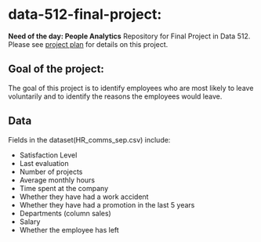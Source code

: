 # data-512-final-project: 
**Need of the day: People Analytics**
Repository for Final Project in Data 512. Please see [project plan]('https://github.com/dipsuw/data-512-final-project/blob/master/a3_final_project_plan.ipynb') for details on this project.

## Goal of the project:

The goal of this project is to identify employees who are most likely to leave voluntarily and to identify the reasons the employees would leave. 

## Data
Fields in the dataset(HR_comms_sep.csv) include:
* Satisfaction Level
* Last evaluation
* Number of projects
* Average monthly hours
* Time spent at the company
* Whether they have had a work accident
* Whether they have had a promotion in the last 5 years
* Departments (column sales)
* Salary
* Whether the employee has left

